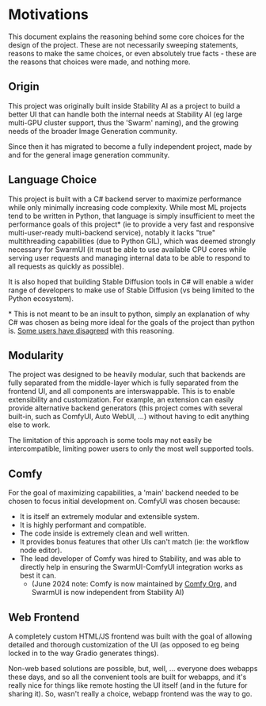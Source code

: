 # Motivations

This document explains the reasoning behind some core choices for the design of the project. These are not necessarily sweeping statements, reasons to make the same choices, or even absolutely true facts - these are the reasons that choices were made, and nothing more.

## Origin

This project was originally built inside Stability AI as a project to build a better UI that can handle both the internal needs at Stability AI (eg large multi-GPU cluster support, thus the 'Swarm' naming), and the growing needs of the broader Image Generation community.

Since then it has migrated to become a fully independent project, made by and for the general image generation community.

## Language Choice

This project is built with a C# backend server to maximize performance while only minimally increasing code complexity. While most ML projects tend to be written in Python, that language is simply insufficient to meet the performance goals of this project\* (ie to provide a very fast and responsive multi-user-ready multi-backend service), notably it lacks "true" multithreading capabilities (due to Python GIL), which was deemed strongly necessary for SwarmUI (it must be able to use available CPU cores while serving user requests and managing internal data to be able to respond to all requests as quickly as possible).

It is also hoped that building Stable Diffusion tools in C# will enable a wider range of developers to make use of Stable Diffusion (vs being limited to the Python ecosystem).

\* This is not meant to be an insult to python, simply an explanation of why C# was chosen as being more ideal for the goals of the project than python is. [Some users have disagreed](https://github.com/Stability-AI/StableSwarmUI/issues/3) with this reasoning.

## Modularity

The project was designed to be heavily modular, such that backends are fully separated from the middle-layer which is fully separated from the frontend UI, and all components are interswappable. This is to enable extensibility and customization. For example, an extension can easily provide alternative backend generators (this project comes with several built-in, such as ComfyUI, Auto WebUI, ...) without having to edit anything else to work.

The limitation of this approach is some tools may not easily be intercompatible, limiting power users to only the most well supported tools.

## Comfy

For the goal of maximizing capabilities, a 'main' backend needed to be chosen to focus initial development on. ComfyUI was chosen because:
- It is itself an extremely modular and extensible system.
- It is highly performant and compatible.
- The code inside is extremely clean and well written.
- It provides bonus features that other UIs can't match (ie: the workflow node editor).
- The lead developer of Comfy was hired to Stability, and was able to directly help in ensuring the SwarmUI-ComfyUI integration works as best it can.
    - (June 2024 note: Comfy is now maintained by [Comfy Org](https://www.comfy.org/), and SwarmUI is now independent from Stability AI)

## Web Frontend

A completely custom HTML/JS frontend was built with the goal of allowing detailed and thorough customization of the UI (as opposed to eg being locked in to the way Gradio generates things).

Non-web based solutions are possible, but, well, ... everyone does webapps these days, and so all the convenient tools are built for webapps, and it's really nice for things like remote hosting the UI itself (and in the future for sharing it). So, wasn't really a choice, webapp frontend was the way to go.
